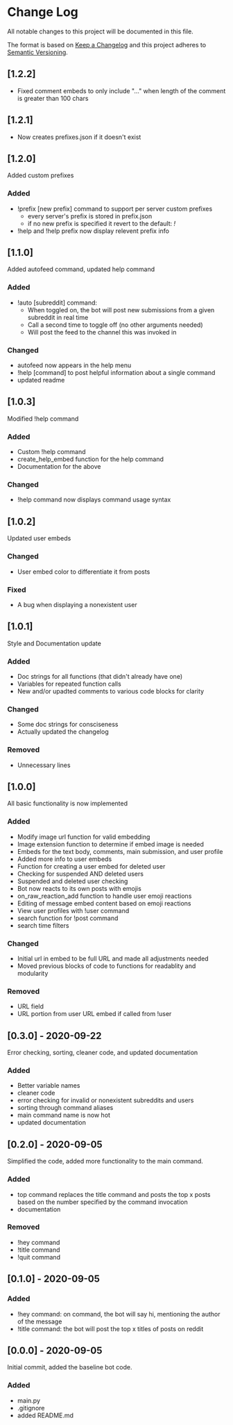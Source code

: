 # Change Log
All notable changes to this project will be documented in this file.
 
The format is based on [Keep a Changelog](http://keepachangelog.com/)
and this project adheres to [Semantic Versioning](http://semver.org/).

## [1.2.2]
- Fixed comment embeds to only include "..." when length of the comment is greater than 100 chars

## [1.2.1]
- Now creates prefixes.json if it doesn't exist

## [1.2.0]
Added custom prefixes
### Added
- !prefix [new prefix] command to support per server custom prefixes
    - every server's prefix is stored in prefix.json
    - if no new prefix is specified it revert to the default: *!*
- !help and !help prefix now display relevent prefix info

## [1.1.0]
Added autofeed command, updated help command
### Added
- !auto [subreddit] command:
    - When toggled on, the bot will post new submissions from a given subreddit in real time
    - Call a second time to toggle off (no other arguments needed)
    - Will post the feed to the channel this was invoked in

### Changed
- autofeed now appears in the help menu
- !help [command] to post helpful information about a single command
- updated readme

## [1.0.3]
Modified !help command
### Added
- Custom !help command
- create_help_embed function for the help command
- Documentation for the above

### Changed
- !help command now displays command usage syntax

## [1.0.2]
Updated user embeds
### Changed
- User embed color to differentiate it from posts

### Fixed
- A bug when displaying a nonexistent user

## [1.0.1]
Style and Documentation update
### Added
- Doc strings for all functions (that didn't already have one)
- Variables for repeated function calls
- New and/or upadted comments to various code blocks for clarity

### Changed
- Some doc strings for consciseness
- Actually updated the changelog

### Removed
- Unnecessary lines

## [1.0.0]
All basic functionality is now implemented
### Added
- Modify image url function for valid embedding
- Image extension function to determine if embed image is needed
- Embeds for the text body, comments, main submission, and user profile
- Added more info to user embeds
- Function for creating a user embed for deleted user
- Checking for suspended AND deleted users
- Suspended and deleted user checking
- Bot now reacts to its own posts with emojis
- on_raw_reaction_add function to handle user emoji reactions
- Editing of message embed content based on emoji reactions
- View user profiles with !user command
- search function for !post command
- search time filters

### Changed
- Initial url in embed to be full URL and made all adjustments needed
- Moved previous blocks of code to functions for readablity and modularity
 
### Removed
- URL field
- URL portion from user URL embed if called from !user

## [0.3.0] - 2020-09-22
Error checking, sorting, cleaner code, and updated documentation
### Added
- Better variable names
- cleaner code
- error checking for invalid or nonexistent subreddits and users
- sorting through command aliases
- main command name is now hot
- updated documentation

## [0.2.0] - 2020-09-05
Simplified the code, added more functionality to the main command.
### Added
- top command replaces the title command and posts the top x posts based on the number specified by the command invocation
- documentation
### Removed
- !hey command
- !title command
- !quit command

## [0.1.0] - 2020-09-05
### Added
- !hey command: on command, the bot will say hi, mentioning the author of the message
- !title command: the bot will post the top x titles of posts on reddit

## [0.0.0] - 2020-09-05
Initial commit, added the baseline bot code.
### Added
- main.py
- .gitignore
- added README.md
